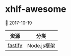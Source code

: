 # xhlf-awesome

:date: 2017-10-19

| 资源 | 分类 |
| --- | --- |
|[fastify](https://www.fastify.io/)|Node.js框架|
